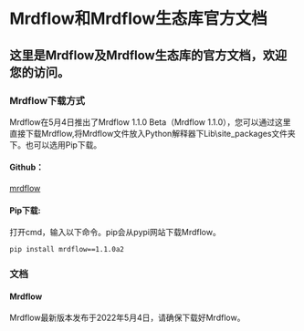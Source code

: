 # Mrdflow和Mrdflow生态库官方文档
## 这里是Mrdflow及Mrdflow生态库的官方文档，欢迎您的访问。

### Mrdflow下载方式
Mrdflow在5月4日推出了Mrdflow 1.1.0 Beta（Mrdflow 1.1.0），您可以通过这里直接下载Mrdflow,将Mrdflow文件放入Python解释器下Lib\site_packages文件夹下。也可以选用Pip下载。

#### Github：
[mrdflow](https://github.com/Zhou-chengy/mrdflow)

#### Pip下载:

打开cmd，输入以下命令。pip会从pypi网站下载Mrdflow。

```
pip install mrdflow==1.1.0a2
```

### 文档

#### Mrdflow

Mrdflow最新版本发布于2022年5月4日，请确保下载好Mrdflow。
